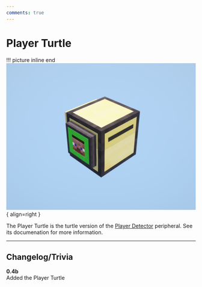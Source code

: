 ```yaml
---
comments: true
---
```


# Player Turtle

!!! picture inline end
    ![!Image of the Player Turtle](../img/previews/player_turtle.png){ align=right }

The Player Turtle is the turtle version of the [Player Detector](../peripherals/player_detector.md) peripheral. See its documenation for more information.

<p class="picture-spacing" style="--ps:7.6rem;"></p>

---

## Changelog/Trivia

**0.4b**  
Added the Player Turtle
